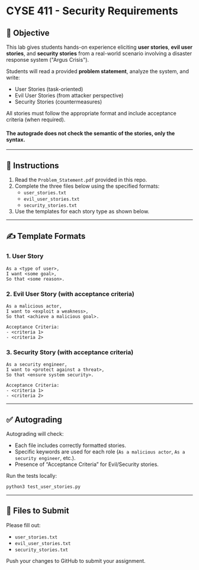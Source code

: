 # CYSE 411 - Security Requirements

## 🧪 Objective

This lab gives students hands-on experience eliciting **user stories**, **evil user stories**, and **security stories** from a real-world scenario involving a disaster response system ("Argus Crisis").

Students will read a provided **problem statement**, analyze the system, and write:

- User Stories (task-oriented)
- Evil User Stories (from attacker perspective)
- Security Stories (countermeasures)

All stories must follow the appropriate format and include acceptance criteria (when required).

#### The autograde does not check the semantic of the stories, only the syntax.

---

## 📘 Instructions

1. Read the `Problem_Statement.pdf` provided in this repo.
2. Complete the three files below using the specified formats:
   - `user_stories.txt`
   - `evil_user_stories.txt`
   - `security_stories.txt`
3. Use the templates for each story type as shown below.

---

## ✍️ Template Formats

### 1. User Story
```
As a <type of user>,
I want <some goal>,
So that <some reason>.
```

### 2. Evil User Story (with acceptance criteria)
```
As a malicious actor,
I want to <exploit a weakness>,
So that <achieve a malicious goal>.

Acceptance Criteria:
- <criteria 1>
- <criteria 2>
```

### 3. Security Story (with acceptance criteria)
```
As a security engineer,
I want to <protect against a threat>,
So that <ensure system security>.

Acceptance Criteria:
- <criteria 1>
- <criteria 2>
```

---

## ✅ Autograding

Autograding will check:
- Each file includes correctly formatted stories.
- Specific keywords are used for each role (`As a malicious actor`, `As a security engineer`, etc.).
- Presence of “Acceptance Criteria” for Evil/Security stories.

Run the tests locally:
```bash
python3 test_user_stories.py
```

---

## 📁 Files to Submit

Please fill out:
- `user_stories.txt`
- `evil_user_stories.txt`
- `security_stories.txt`

Push your changes to GitHub to submit your assignment.
